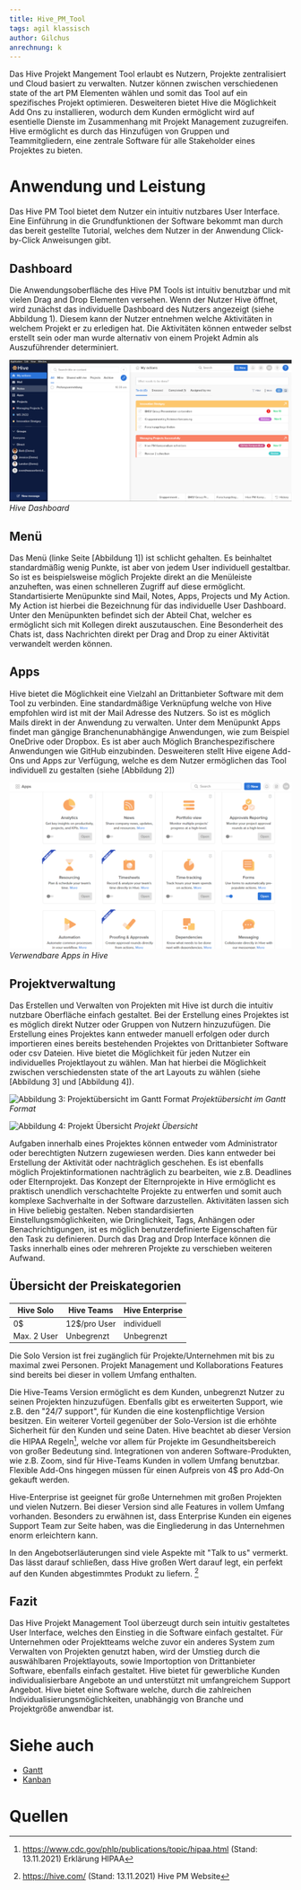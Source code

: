 ```yaml
---
title: Hive_PM_Tool
tags: agil klassisch
author: Gilchus
anrechnung: k 
---
```


Das Hive Projekt Mangement Tool erlaubt es Nutzern, Projekte zentralisiert und Cloud basiert zu verwalten. Nutzer können
zwischen verschiedenen state of the art PM Elementen wählen und somit das Tool auf ein spezifisches Projekt optimieren.
Desweiteren bietet Hive die Möglichkeit Add Ons zu installieren, wodurch dem Kunden ermöglicht wird auf esentielle Dienste 
im Zusammenhang mit Projekt Management zuzugreifen. 
Hive ermöglicht es durch das Hinzufügen von Gruppen und Teammitgliedern, eine zentrale Software für alle Stakeholder eines
Projektes zu bieten.  

# Anwendung und Leistung

Das Hive PM Tool bietet dem Nutzer ein intuitiv nutzbares User Interface. Eine Einführung in die Grundfunktionen der Software
bekommt man durch das bereit gestellte Tutorial, welches dem Nutzer in der Anwendung Click-by-Click Anweisungen gibt.

## Dashboard

Die Anwendungsoberfläche des Hive PM Tools ist intuitiv benutzbar und mit vielen Drag and Drop Elementen versehen. 
Wenn der Nutzer Hive öffnet, wird zunächst das individuelle Dashboard des Nutzers angezeigt (siehe Abbildung 1). Diesem kann der
Nutzer entnehmen welche Aktivitäten in welchem Projekt er zu erledigen hat. Die Aktivitäten können entweder selbst erstellt sein oder
man wurde alternativ von einem Projekt Admin als Auszuführender determiniert.

![Abbildung 1: Hive Dashboard](dashboardBild.PNG)
*Hive Dashboard*

## Menü

Das Menü (linke Seite [Abbildung 1]) ist schlicht gehalten. Es beinhaltet standardmäßig wenig Punkte, ist aber von jedem User individuell gestaltbar.
So ist es beispielsweise möglich Projekte direkt an die Menüleiste anzuheften, was einen schnelleren Zugriff auf diese ermöglicht. 
Standartisierte Menüpunkte sind Mail, Notes, Apps, Projects und My Action. My Action ist hierbei die Bezeichnung für das individuelle User Dashboard.
Unter den Menüpunkten befindet sich der Abteil Chat, welcher es ermöglicht sich mit Kollegen direkt auszutauschen. Eine Besonderheit des Chats ist, dass
Nachrichten direkt per Drag and Drop zu einer Aktivität verwandelt werden können. 

## Apps

Hive bietet die Möglichkeit eine Vielzahl an Drittanbieter Software mit dem Tool zu verbinden. Eine standardmäßige Verknüpfung welche von 
Hive empfohlen wird ist mit der Mail Adresse des Nutzers. So ist es möglich Mails direkt in der Anwendung zu verwalten. Unter dem Menüpunkt Apps
findet man gängige Branchenunabhängige Anwendungen, wie zum Beispiel OneDrive oder Dropbox. Es ist aber auch Möglich Branchespezifischere Anwendungen
wie GitHub einzubinden. 
Desweiteren stellt Hive eigene Add-Ons und Apps zur Verfügung, welche es dem Nutzer ermöglichen das Tool individuell zu gestalten (siehe [Abbildung 2])

![Abbildung 2: Verwendbare Apps in Hive](appsBild.PNG)
*Verwendbare Apps in Hive*

## Projektverwaltung

Das Erstellen und Verwalten von Projekten mit Hive ist durch die intuitiv nutzbare Oberfläche einfach gestaltet. Bei der Erstellung eines Projektes
ist es möglich direkt Nutzer oder Gruppen von Nutzern hinzuzufügen. Die Erstellung eines Projektes kann entweder manuell erfolgen oder durch importieren 
eines bereits bestehenden Projektes von Drittanbieter Software oder csv Dateien.
Hive bietet die Möglichkeit für jeden Nutzer ein individuelles Projektlayout zu wählen. Man hat hierbei die Möglichkeit zwischen verschiedensten state of the art
Layouts zu wählen (siehe [Abbildung 3] und [Abbildung 4]).

![Abbildung 3: Projektübersicht im Gantt Format](projektÜbersichtGantt.PNG) 
*Projektübersicht im Gantt Format*  

![Abbildung 4: Projekt Übersicht](projektÜbersicht.PNG) 
*Projekt Übersicht*

Aufgaben innerhalb eines Projektes können entweder vom Administrator oder berechtigten Nutzern zugewiesen werden. Dies kann entweder bei Erstellung
der Aktivität oder nachträglich geschehen. Es ist ebenfalls möglich Projektinformationen nachträglich zu bearbeiten, wie z.B. Deadlines oder Elternprojekt.
Das Konzept der Elternprojekte in Hive ermöglicht es praktisch unendlich verschachtelte Projekte zu entwerfen und somit auch komplexe Sachverhalte in der 
Software darzustellen.
Aktivitäten lassen sich in Hive beliebig gestalten. Neben standardisierten Einstellungsmöglichkeiten, wie Dringlichkeit, Tags, Anhängen oder Benachrichtigungen, 
ist es möglich benutzerdefinierte Eigenschaften für den Task zu definieren. Durch das Drag and Drop Interface können die Tasks innerhalb eines oder mehreren Projekte 
zu verschieben weiteren Aufwand. 

## Übersicht der Preiskategorien

|   Hive Solo   |  Hive Teams   | Hive Enterprise  |
| ------------- | ------------- | ---------------- |
|      0$       | 12$/pro User  |   individuell    |
|  Max. 2 User  |  Unbegrenzt   |    Unbegrenzt    |

Die Solo Version ist frei zugänglich für Projekte/Unternehmen mit bis zu maximal zwei Personen. Projekt Management und 
Kollaborations Features sind bereits bei dieser in vollem Umfang enthalten.

Die Hive-Teams Version ermöglicht es dem Kunden, unbegrenzt Nutzer zu seinen Projekten hinzuzufügen. Ebenfalls gibt es 
erweiterten Support, wie z.B. den "24/7 support", für Kunden die eine kostenpflichtige Version besitzen. Ein weiterer
Vorteil gegenüber der Solo-Version ist die erhöhte Sicherheit für den Kunden und seine Daten. Hive beachtet ab dieser Version 
die HIPAA Regeln[^2], welche vor allem für Projekte im Gesundheitsbereich von großer Bedeutung sind. Integrationen von anderen
Software-Produkten, wie z.B. Zoom, sind für Hive-Teams Kunden in vollem Umfang benutzbar. Flexible Add-Ons hingegen müssen für
einen Aufpreis von 4$ pro Add-On gekauft werden.

Hive-Enterprise ist geeignet für große Unternehmen mit großen Projekten und vielen Nutzern. Bei dieser Version sind alle 
Features in vollem Umfang vorhanden. Besonders zu erwähnen ist, dass Enterprise Kunden ein eigenes Support Team zur Seite haben,
was die Eingliederung in das Unternehmen enorm erleichtern kann.

In den Angebotserläuterungen sind viele Aspekte mit "Talk to us" vermerkt. Das lässt darauf schließen, dass Hive großen Wert darauf
legt, ein perfekt auf den Kunden abgestimmtes Produkt zu liefern. [^1]

## Fazit

Das Hive Projekt Management Tool überzeugt durch sein intuitiv gestaltetes User Interface, welches den Einstieg in die Software einfach gestaltet. 
Für Unternehmen oder Projektteams welche zuvor ein anderes System zum Verwalten von Projekten genutzt haben, wird der Umstieg durch die auswählbaren 
Projektlayouts, sowie Importoption von Drittanbieter Software, ebenfalls einfach gestaltet. 
Hive bietet für gewerbliche Kunden individualisierbare Angebote an und unterstützt mit umfangreichem Support Angebot. 
Hive bietet eine Software welche, durch die zahlreichen Individualisierungsmöglichkeiten, unabhängig von Branche und Projektgröße anwendbar ist.

# Siehe auch

* [Gantt](/kb/Gantt_Diagramme.md)
* [Kanban](/kb/Kanban.md)

# Quellen

[^1]: https://hive.com/ (Stand: 13.11.2021) Hive PM Website
[^2]: https://www.cdc.gov/phlp/publications/topic/hipaa.html (Stand: 13.11.2021) Erklärung HIPAA 
